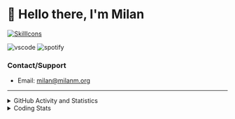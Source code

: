 # 👋 Hello there, I'm Milan
[![SkillIcons](https://skillicons.dev/icons?i=js,ts,nextjs,tailwind,html,go,bash,git,nginx,prisma,kubernetes,docker,linux)](https://skillicons.dev)

![vscode](https://nocache.advaith.workers.dev?url=https://img.shields.io/endpoint?url=https://dev.discordprofiles.me/api/badge/vscode/423203831971708958)
![spotify](https://nocache.advaith.workers.dev/?url=https://img.shields.io/endpoint?url=https://milanm.org/api/spotify/shields&cacheSeconds=10)

### Contact/Support

- Email: [milan@milanm.org](mailto:milan@milanm.org)
 
---
 
<details>
  <summary>GitHub Activity and Statistics</summary>
  <img src="/github-metrics.svg" />
</details>
<details>
  <summary>Coding Stats</summary>
  <!--START_SECTION:waka-->

```txt
TypeScript   24 hrs 2 mins   ███████████████████████▒░   93.33 %
Prisma       58 mins         █░░░░░░░░░░░░░░░░░░░░░░░░   03.81 %
JSON         34 mins         ▓░░░░░░░░░░░░░░░░░░░░░░░░   02.24 %
Other        3 mins          ░░░░░░░░░░░░░░░░░░░░░░░░░   00.23 %
Bash         3 mins          ░░░░░░░░░░░░░░░░░░░░░░░░░   00.20 %
```

<!--END_SECTION:waka-->
</details>
